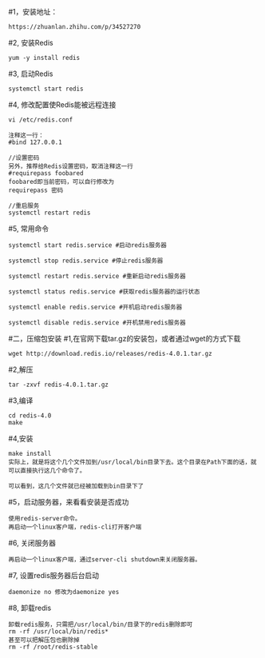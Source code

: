 #1，安装地址：
```
https://zhuanlan.zhihu.com/p/34527270
```

#2, 安装Redis
```
yum -y install redis
```

#3, 启动Redis
```
systemctl start redis
```

#4, 修改配置使Redis能被远程连接
```
vi /etc/redis.conf

注释这一行：
#bind 127.0.0.1

//设置密码
另外，推荐给Redis设置密码，取消注释这一行
#requirepass foobared
foobared即当前密码，可以自行修改为
requirepass 密码

//重启服务
systemctl restart redis
```

#5, 常用命令
```
systemctl start redis.service #启动redis服务器

systemctl stop redis.service #停止redis服务器

systemctl restart redis.service #重新启动redis服务器

systemctl status redis.service #获取redis服务器的运行状态

systemctl enable redis.service #开机启动redis服务器

systemctl disable redis.service #开机禁用redis服务器
```

#二，压缩包安装
#1,在官网下载tar.gz的安装包，或者通过wget的方式下载
```
wget http://download.redis.io/releases/redis-4.0.1.tar.gz
```

#2,解压
```
tar -zxvf redis-4.0.1.tar.gz
```

#3,编译
```
cd redis-4.0
make
```

#4,安装
```
make install
实际上，就是将这个几个文件加到/usr/local/bin目录下去。这个目录在Path下面的话，就可以直接执行这几个命令了。

可以看到，这几个文件就已经被加载到bin目录下了
```

#5，启动服务器，来看看安装是否成功
```
使用redis-server命令。
再启动一个linux客户端，redis-cli打开客户端　　
```

#6, 关闭服务器
```
再启动一个linux客户端，通过server-cli shutdown来关闭服务器。
```

#7, 设置redis服务器后台启动
```
daemonize no 修改为daemonize yes
```

#8, 卸载redis
```
卸载redis服务，只需把/usr/local/bin/目录下的redis删除即可
rm -rf /usr/local/bin/redis*
甚至可以把解压包也删除掉
rm -rf /root/redis-stable
```
